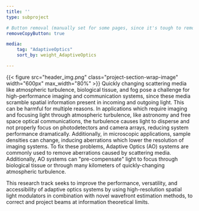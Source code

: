 ```yaml
---
title: ''
type: subproject

# Button removal (manually set for some pages, since it's tough to remove buttons automatically for single-entry pages)
removeCopyButton: true

media:
    tag: "AdaptiveOptics"
    sort_by: weight_AdaptiveOptics

---
```

{{< figure src="header_img.png" class="project-section-wrap-image" width="600px" max_width="80%" >}}
Quickly changing scattering media like atmospheric turbulence, biological tissue, and fog pose a challenge for high-performance imaging and communication systems, since these media scramble spatial information present in incoming and outgoing light. This can be harmful for multiple reasons. In applications which require imaging and focusing light through atmospheric turbulence, like astronomy and free space optical communications, the turbulence causes light to disperse and not properly focus on photodetectors and camera arrays, reducing system performance dramatically. Additionally, in microscopic applications, sample densities can change, inducing aberrations which lower the resolution of imaging systems. To fix these problems, Adaptive Optics (AO) systems are commonly used to remove aberrations caused by scattering media. Additionally, AO systems can "pre-compensate" light to focus through biological tissue or through many kilometers of quickly-changing atmospheric turbulence.

This research track seeks to improve the performance, versatility, and accessibility of adaptive optics systems by using high-resolution spatial light modulators in combination with novel wavefront estimation methods, to correct and project beams at information theoretical limits.

